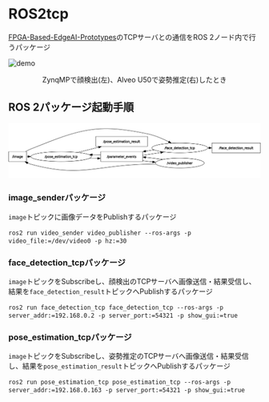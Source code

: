 # ROS2tcp
[FPGA-Based-EdgeAI-Prototypes](https://github.com/DYGV/FPGA-Based-EdgeAI-Prototypes/)のTCPサーバとの通信をROS 2ノード内で行うパッケージ  

![demo](./docs/demo.gif)  
<p align="center">
ZynqMPで顔検出(左)、Alveo U50で姿勢推定(右)したとき
</p>


## ROS 2パッケージ起動手順
![rqt](./docs/rosgraph.png)  
### image\_senderパッケージ
`image`トピックに画像データをPublishするパッケージ  
```
ros2 run video_sender video_publisher --ros-args -p video_file:=/dev/video0 -p hz:=30
```  
### face\_detection\_tcpパッケージ
`image`トピックをSubscribeし、顔検出のTCPサーバへ画像送信・結果受信し、結果を`face_detection_result`トピックへPublishするパッケージ  
```
ros2 run face_detection_tcp face_detection_tcp --ros-args -p server_addr:=192.168.0.2 -p server_port:=54321 -p show_gui:=true
```  
### pose\_estimation\_tcpパッケージ
`image`トピックをSubscribeし、姿勢推定のTCPサーバへ画像送信・結果受信し、結果を`pose_estimation_result`トピックへPublishするパッケージ  
```
ros2 run pose_estimation_tcp pose_estimation_tcp --ros-args -p server_addr:=192.168.0.163 -p server_port:=54321 -p show_gui:=true
```  
